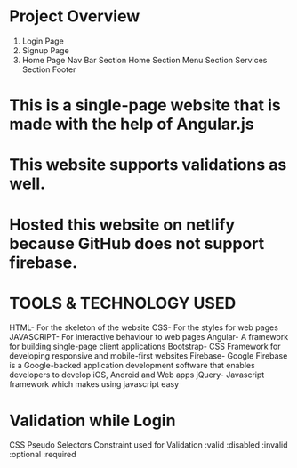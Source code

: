 # Project Overview
1. Login Page 
2. Signup Page 
3. Home Page 
  Nav Bar Section 
  Home Section 
  Menu Section 
  Services Section 
  Footer
  
  
# This is a single-page website that is made with the help of Angular.js

# This website supports validations as well.

# Hosted this website on netlify because GitHub does not support firebase.

  
# TOOLS & TECHNOLOGY USED
HTML- For the skeleton of the website
CSS- For the styles for web pages
JAVASCRIPT- For interactive behaviour to web pages
Angular- A framework for building single-page client applications
Bootstrap- CSS Framework for developing responsive and mobile-first websites
Firebase- Google Firebase is a Google-backed application development software that enables developers to develop iOS, Android and Web apps
jQuery- Javascript framework which makes using javascript easy

# Validation while Login
CSS Pseudo Selectors Constraint used for Validation
:valid
:disabled
:invalid
:optional
:required
